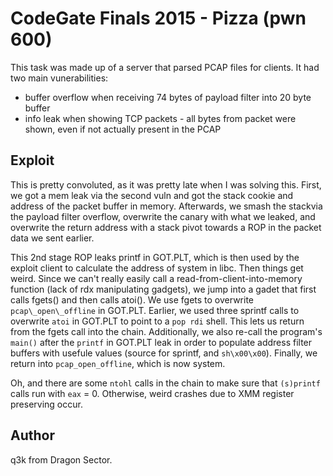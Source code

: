 CodeGate Finals 2015 - Pizza (pwn 600)
======================================

This task was made up of a server that parsed PCAP files for clients. It had two main vunerabilities:

 - buffer overflow when receiving 74 bytes of payload filter into 20 byte buffer
 - info leak when showing TCP packets - all bytes from packet were shown, even if not actually present in the PCAP

Exploit
-------

This is pretty convoluted, as it was pretty late when I was solving this. First, we got a mem leak via the second vuln and got the stack cookie and address of the packet buffer in memory. Afterwards, we smash the stackvia the payload filter overflow, overwrite the canary with what we leaked, and overwrite the return address with a stack pivot towards a ROP in the packet data we sent earlier.

This 2nd stage ROP leaks printf in GOT.PLT, which is then used by the exploit client to calculate the address of system in libc. Then things get weird. Since we can't really easily call a read-from-client-into-memory function (lack of rdx manipulating gadgets), we jump into a gadet that first calls fgets() and then calls atoi(). We use fgets to overwrite `pcap\_open\_offline` in GOT.PLT. Earlier, we used three sprintf calls to overwrite `atoi` in GOT.PLT to point to a `pop rdi` shell. This lets us return from the fgets call into the chain. Additionally, we also re-call the program's `main()` after the `printf` in GOT.PLT leak in order to populate address filter buffers with usefule values (source for sprintf, and `sh\x00\x00`). Finally, we return into `pcap_open_offline`, which is now system.

Oh, and there are some `ntohl` calls in the chain to make sure that `(s)printf` calls run with `eax` = 0. Otherwise, weird crashes due to XMM register preserving occur.

Author
------

q3k from Dragon Sector.
